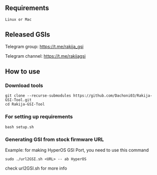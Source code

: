 ## Requirements
    Linux or Mac

## Released GSIs
Telegram group: https://t.me/rakija_gsi

Telegram channel: https://t.me/rakijagsi

## How to use

### Download tools
```
git clone --recurse-submodules https://github.com/Dachoni03/Rakija-GSI-Tool.git
cd Rakija-GSI-Tool
```

### For setting up requirements
    bash setup.sh

### Generating GSI from stock firmware URL
Example: for making HyperOS GSI Port, you need to use this command
```
sudo ./url2GSI.sh <URL> -- ab HyperOS
```
check url2GSI.sh for more info

